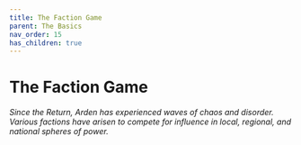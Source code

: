 ```yaml
---
title: The Faction Game
parent: The Basics
nav_order: 15
has_children: true
---
```


# The Faction Game
*Since the Return, Arden has experienced waves of chaos and disorder. Various factions have arisen to compete for influence in local, regional, and national spheres of power.*
